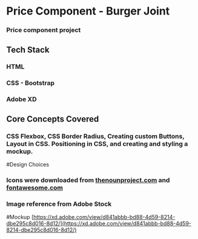 # Price Component - Burger Joint

### Price component project

## Tech Stack

### HTML

### CSS - Bootstrap

### Adobe XD

## Core Concepts Covered

### CSS Flexbox, CSS Border Radius, Creating custom Buttons, Layout in CSS. Positioning in CSS, and creating and styling a mockup.

#Design Choices

### Icons were downloaded from [thenounproject.com]() and [fontawesome.com]()

### Image reference from Adobe Stock

#Mockup
[https://xd.adobe.com/view/d841abbb-bd88-4d59-8214-dbe295c8d016-8d12/](https://xd.adobe.com/view/d841abbb-bd88-4d59-8214-dbe295c8d016-8d12/)
